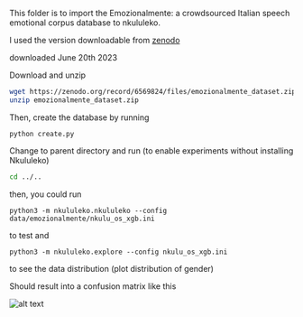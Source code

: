 This folder is to import the 
Emozionalmente: a crowdsourced Italian speech emotional corpus
database to nkululeko.

I used the version downloadable from [zenodo](https://zenodo.org/record/6569824)

downloaded June 20th 2023

Download and unzip

```bash
wget https://zenodo.org/record/6569824/files/emozionalmente_dataset.zip
unzip emozionalmente_dataset.zip
```

Then, create the database by running
```
python create.py
```

Change to parent directory and run (to enable experiments without installing Nkululeko)  
```bash
cd ../..
```

then, you could run
```
python3 -m nkululeko.nkululeko --config data/emozionalmente/nkulu_os_xgb.ini
```
to test and
```
python3 -m nkululeko.explore --config nkulu_os_xgb.ini
```
to see the data distribution (plot distribution of gender)

Should result into a confusion matrix like this

![alt text](results/images/run_0/data_xgb_os__0_000_cnf.png "Confusion matrix")